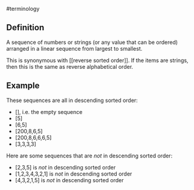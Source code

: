 #terminology

## Definition
A sequence of numbers or strings (or any value that can be ordered) arranged in a linear sequence from largest to smallest.

This is synonymous with [[reverse sorted order]]. If the items are strings, then this is the same as reverse alphabetical order. 

## Example
These sequences are all in descending sorted order:
- [], i.e. the empty sequence
- [5]
- [6,5]
- [200,8,6,5]
- [200,8,6,6,6,5]
- [3,3,3,3]

Here are some sequences that are *not* in descending sorted order:
- [2,3,5] is *not* in descending sorted order
- [1,2,3,4,3,2,1] is *not* in descending sorted order
- [4,3,2,1,5] is *not* in descending sorted order

